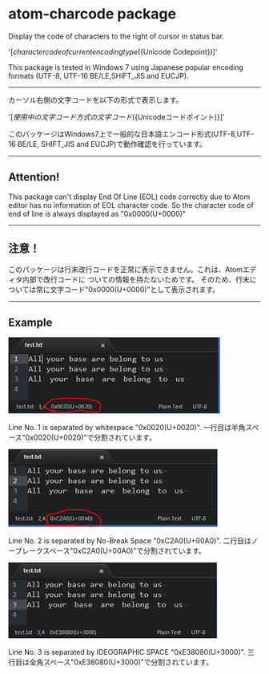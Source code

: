 # atom-charcode package

Display the code of characters to the right of cursor in status bar.

'[${character code of current encoding type}(${Unicode Codepoint})]'

This package is tested in Windows 7 using Japanese popular encoding formats
  (UTF-8, UTF-16 BE/LE,SHIFT_JIS and EUCJP).

---------------------------------------
カーソル右側の文字コードを以下の形式で表示します。

'[${使用中の文字コード方式の文字コード}(${Unicodeコードポイント)}]'

このパッケージはWindows7上で一般的な日本語エンコード形式(UTF-8,UTF-16 BE/LE,
  SHIFT_JIS and EUCJP)で動作確認を行っています。

 ---------------------------------------
## Attention!
This package can't display End Of Line (EOL) code correctly due to
  Atom editor has no information of EOL character code.
  So the character code of end of line is always displayed as "0x0000(U+0000)"

---------------------------------------
## 注意！
このパッケージは行末改行コードを正常に表示できません。これは、Atomエディタ内部で改行コードに
  ついての情報を持たないためです。
  そのため、行末については常に文字コード"0x0000(U+0000)"として表示されます。

---------------------------------------

## Example

![ whitespace ](https://raw.githubusercontent.com/ka-ka-xyz/atom-charcode/master/images/image002.PNG)

Line No. 1 is separated by whitespace "0x0020(U+0020)".
  一行目は半角スペース"0x0020(U+0020)"で分割されています。

![ no-break space ](https://raw.githubusercontent.com/ka-ka-xyz/atom-charcode/master/images/image003.PNG)

Line No. 2 is separated by No-Break Space "0xC2A0(U+00A0)".
  二行目はノーブレークスペース"0xC2A0(U+00A0)"で分割されています。

![ IDEOGRAPHIC SPACE ](https://raw.githubusercontent.com/ka-ka-xyz/atom-charcode/master/images/image004.PNG)

Line No. 3 is separated by IDEOGRAPHIC SPACE "0xE38080(U+3000)".
  三行目は全角スペース"0xE38080(U+3000)"で分割されています。
